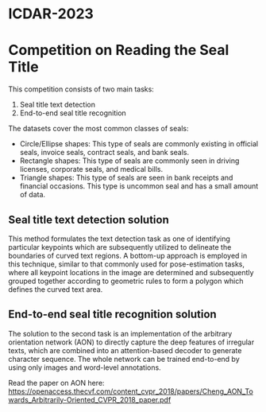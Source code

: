 # ICDAR-2023
# Competition on Reading the Seal Title

This competition consists of two main tasks:

1. Seal title text detection
2. End-to-end seal title recognition

The datasets cover the most common classes of seals:

- Circle/Ellipse shapes: This type of seals are commonly existing in official seals, invoice seals, contract seals, and bank seals.
- Rectangle shapes: This type of seals are commonly seen in driving licenses, corporate seals, and medical bills.
- Triangle shapes: This type of seals are seen in bank receipts and financial occasions. This type is uncommon seal and has a small amount of data.

## Seal title text detection solution

This method formulates the text detection task as one of identifying particular keypoints which are subsequently utilized to delineate the boundaries of curved text regions. A bottom-up approach is employed in this technique, similar to that commonly used for pose-estimation tasks, where all keypoint locations in the image are determined and subsequently grouped together according to geometric rules to form a polygon which defines the curved text area.

## End-to-end seal title recognition solution

The solution to the second task is an implementation of the arbitrary orientation network (AON) to directly capture the deep features of irregular texts, which are combined into an attention-based decoder to generate character sequence. The whole network can be trained end-to-end by using only images and word-level annotations.

Read the paper on AON here: https://openaccess.thecvf.com/content_cvpr_2018/papers/Cheng_AON_Towards_Arbitrarily-Oriented_CVPR_2018_paper.pdf





